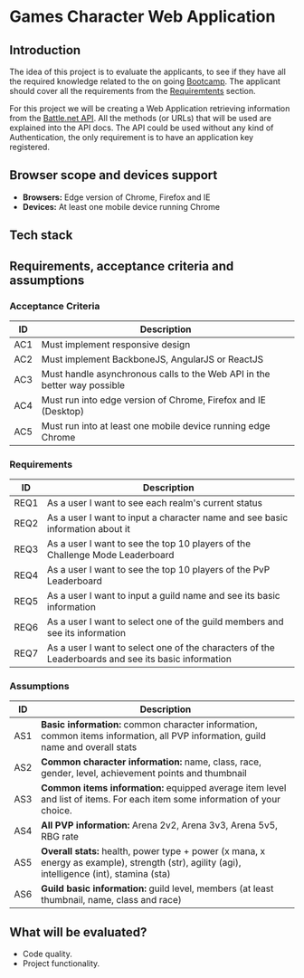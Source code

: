 # Games Character Web Application

## Introduction
The idea of this project is to evaluate the applicants, to see if they have all the required knowledge related to the 
on going [Bootcamp](https://github.com/globant-ui/html5bootcamp). The applicant should cover all the requirements from the
[Requiremtents](#requirements) section.

For this project we will be creating a Web Application retrieving information from the [Battle.net API](https://dev.battle.net).
All the methods (or URLs) that will be used are explained into the API docs. The API could be used without any kind of Authentication,
the only requirement is to have an application key registered.


## Browser scope and devices support

- **Browsers:** Edge version of Chrome, Firefox and IE
- **Devices:** At least one mobile device running Chrome

## Tech stack


## Requirements, acceptance criteria and assumptions 

### Acceptance Criteria

| ID    | Description                                                                 |
| ----- |-----------------------------------------------------------------------------|
| AC1  | Must implement responsive design                                             |
| AC2  | Must implement BackboneJS, AngularJS or ReactJS                              |
| AC3  | Must handle asynchronous calls to the Web API in the better way possible     | 
| AC4  | Must run into edge version of Chrome, Firefox and IE (Desktop)               |
| AC5  | Must run into at least one mobile device running edge Chrome                 |


### Requirements

| ID    | Description                                                                                       |
| ----- |---------------------------------------------------------------------------------------------------|
| REQ1 | As a user I want to see each realm's current status                                                |
| REQ2 | As a user I want to input a character name and see basic information about it                      |
| REQ3 | As a user I want to see the top 10 players of the Challenge Mode Leaderboard                       |
| REQ4 | As a user I want to see the top 10 players of the PvP Leaderboard                                  |
| REQ5 | As a user I want to input a guild name and see its basic information                               |
| REQ6 | As a user I want to select one of the guild members and see its information                        |
| REQ7 | As a user I want to select one of the characters of the Leaderboards and see its basic information |

### Assumptions

| ID    | Description                                                                                                                                  |
| ----- |----------------------------------------------------------------------------------------------------------------------------------------------|
| AS1  | **Basic information:** common character information, common items information, all PVP information, guild name and overall stats              |
| AS2  | **Common character information:** name, class, race, gender, level, achievement points and thumbnail                                          |
| AS3  | **Common items information:** equipped average item level and list of items. For each item some information of your choice.                   |
| AS4  | **All PVP information:** Arena 2v2, Arena 3v3, Arena 5v5, RBG rate                                                                            |
| AS5  | **Overall stats:** health, power type + power (x mana, x energy as example), strength (str), agility (agi), intelligence (int), stamina (sta) |
| AS6  | **Guild basic information:** guild level, members (at least thumbnail, name, class and race)                                                  |

## What will be evaluated?

- Code quality.
- Project functionality.